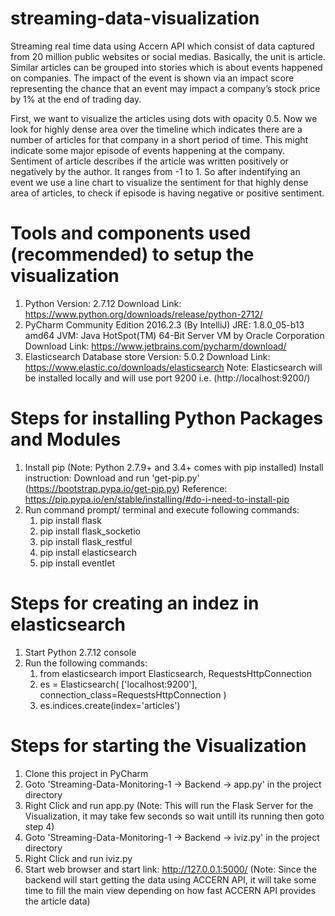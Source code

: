 # streaming-data-visualization
Streaming real time data using Accern API which consist of data captured from 20 million public websites or social medias. Basically, the unit is article. Similar articles can be grouped into stories which is about events happened on companies. The impact of the event is shown via an impact score representing the chance that an event may impact a company’s stock price by 1% at the end of trading day. 

First, we want to visualize the articles using dots with opacity 0.5. Now we look for highly dense area over the timeline which indicates there are a number of articles for that company in a short period of time. This might indicate some major episode of events happening at the company. Sentiment of article describes if the article was written positively or negatively by the author. It ranges from -1 to 1. So after indentifying an event we use a line chart to visualize the sentiment for that highly dense area of articles, to check if episode is having negative or positive sentiment.

# Tools and components used (recommended) to setup the visualization
  1.  Python 
      Version: 2.7.12
      Download Link: https://www.python.org/downloads/release/python-2712/
  2.  PyCharm Community Edition 2016.2.3 (By IntelliJ)
      JRE: 1.8.0_05-b13 amd64
      JVM: Java HotSpot(TM) 64-Bit Server VM by Oracle Corporation
      Download Link: https://www.jetbrains.com/pycharm/download/
  3.  Elasticsearch Database store
      Version: 5.0.2
      Download Link: https://www.elastic.co/downloads/elasticsearch
      Note: Elasticsearch will be installed locally and will use port 9200 i.e. (http://localhost:9200/)
      
# Steps for installing Python Packages and Modules
  1.  Install pip (Note: Python 2.7.9+ and 3.4+ comes with pip installed)
      Install instruction: Download and run 'get-pip.py' (https://bootstrap.pypa.io/get-pip.py)
      Reference: https://pip.pypa.io/en/stable/installing/#do-i-need-to-install-pip
  2.  Run command prompt/ terminal and execute following commands:
        1.  pip install flask
        2.  pip install flask_socketio
        3.  pip install flask_restful
        4.  pip install elasticsearch
        5.  pip install eventlet

# Steps for creating an indez in elasticsearch
  1.  Start Python 2.7.12 console
  2.  Run the following commands:
      1.  from elasticsearch import Elasticsearch, RequestsHttpConnection
      2.  es = Elasticsearch(
             ['localhost:9200'],
             connection_class=RequestsHttpConnection
          )
      3.  es.indices.create(index='articles')
     
# Steps for starting the Visualization
  1.  Clone this project in PyCharm
  2.  Goto 'Streaming-Data-Monitoring-1 -> Backend -> app.py' in the project directory
  3.  Right Click and run app.py (Note: This will run the Flask Server for the Visualization, it may take few seconds so wait untill its running then goto step 4)
  4.  Goto 'Streaming-Data-Monitoring-1 -> Backend -> iviz.py' in the project directory
  5.  Right Click and run iviz.py
  6.  Start web browser and start link: http://127.0.0.1:5000/
(Note: Since the backend will start getting the data using ACCERN API, it will take some time to fill the main view depending on how fast ACCERN API provides the article data)
      

 
